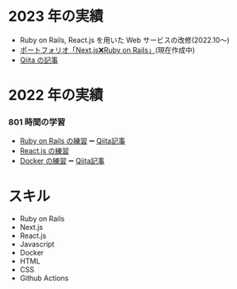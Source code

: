 # 2023 年の実績

- Ruby on Rails, React.js を用いた Web サービスの改修(2022.10〜)
- [ポートフォリオ「Next.js❌Ruby on Rails」](https://github.com/worldwidepark/portfolio)(現在作成中)
- [Qiita の記事](https://qiita.com/parkon_hhs)

# 2022 年の実績

### 801 時間の学習

- [Ruby on Rails の練習](https://github.com/worldwidepark/gassiper_rails) ➖ [Qiita記事](https://qiita.com/parkon_hhs/items/98304bc5112f0e0f6faf)
- [React.js の練習](https://github.com/worldwidepark/reactTodolist)
- [Docker の練習](https://github.com/worldwidepark/docker) ➖ [Qiita記事](https://qiita.com/parkon_hhs/items/7a37b4f2a3083be07988)

# スキル

- Ruby on Rails
- Next.js
- React.js
- Javascript
- Docker
- HTML
- CSS
- Github Actions

